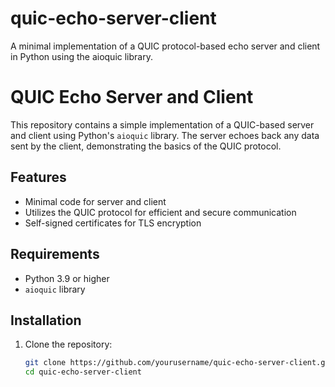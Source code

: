 # quic-echo-server-client
A minimal implementation of a QUIC protocol-based echo server and client in Python using the aioquic library.

# QUIC Echo Server and Client

This repository contains a simple implementation of a QUIC-based server and client using Python's `aioquic` library. The server echoes back any data sent by the client, demonstrating the basics of the QUIC protocol.

## Features
- Minimal code for server and client
- Utilizes the QUIC protocol for efficient and secure communication
- Self-signed certificates for TLS encryption

## Requirements
- Python 3.9 or higher
- `aioquic` library

## Installation
1. Clone the repository:
   ```bash
   git clone https://github.com/yourusername/quic-echo-server-client.git
   cd quic-echo-server-client

